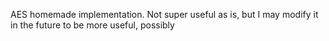 AES homemade implementation. Not super useful as is, but I may modify it in the future to be more useful, possibly
